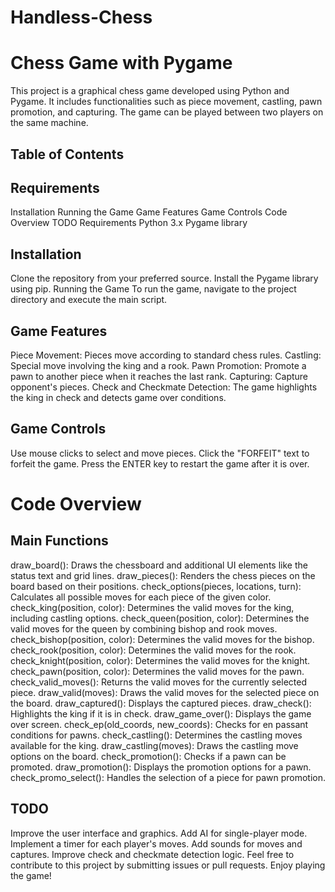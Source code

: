 # Handless-Chess
# Chess Game with Pygame
This project is a graphical chess game developed using Python and Pygame. It includes functionalities such as piece movement, castling, pawn promotion, and capturing. The game can be played between two players on the same machine.

## Table of Contents
## Requirements
Installation
Running the Game
Game Features
Game Controls
Code Overview
TODO
Requirements
Python 3.x
Pygame library
## Installation
Clone the repository from your preferred source.
Install the Pygame library using pip.
Running the Game
To run the game, navigate to the project directory and execute the main script.

## Game Features
Piece Movement: Pieces move according to standard chess rules.
Castling: Special move involving the king and a rook.
Pawn Promotion: Promote a pawn to another piece when it reaches the last rank.
Capturing: Capture opponent's pieces.
Check and Checkmate Detection: The game highlights the king in check and detects game over conditions.
## Game Controls
Use mouse clicks to select and move pieces.
Click the "FORFEIT" text to forfeit the game.
Press the ENTER key to restart the game after it is over.
# Code Overview
## Main Functions
draw_board(): Draws the chessboard and additional UI elements like the status text and grid lines.
draw_pieces(): Renders the chess pieces on the board based on their positions.
check_options(pieces, locations, turn): Calculates all possible moves for each piece of the given color.
check_king(position, color): Determines the valid moves for the king, including castling options.
check_queen(position, color): Determines the valid moves for the queen by combining bishop and rook moves.
check_bishop(position, color): Determines the valid moves for the bishop.
check_rook(position, color): Determines the valid moves for the rook.
check_knight(position, color): Determines the valid moves for the knight.
check_pawn(position, color): Determines the valid moves for the pawn.
check_valid_moves(): Returns the valid moves for the currently selected piece.
draw_valid(moves): Draws the valid moves for the selected piece on the board.
draw_captured(): Displays the captured pieces.
draw_check(): Highlights the king if it is in check.
draw_game_over(): Displays the game over screen.
check_ep(old_coords, new_coords): Checks for en passant conditions for pawns.
check_castling(): Determines the castling moves available for the king.
draw_castling(moves): Draws the castling move options on the board.
check_promotion(): Checks if a pawn can be promoted.
draw_promotion(): Displays the promotion options for a pawn.
check_promo_select(): Handles the selection of a piece for pawn promotion.
## TODO
Improve the user interface and graphics.
Add AI for single-player mode.
Implement a timer for each player's moves.
Add sounds for moves and captures.
Improve check and checkmate detection logic.
Feel free to contribute to this project by submitting issues or pull requests. Enjoy playing the game!







